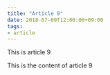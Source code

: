 ```yaml
---
title: "Article 9"
date: 2018-07-09T12:00:00+09:00
tags:
- article
---
```


This is article 9

<!--more-->

This is the content of article 9